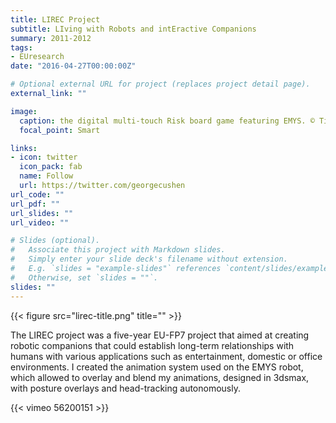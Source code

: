 ```yaml
---
title: LIREC Project
subtitle: LIving with Robots and intEractive Companions
summary: 2011-2012
tags:
- EUresearch
date: "2016-04-27T00:00:00Z"

# Optional external URL for project (replaces project detail page).
external_link: ""

image:
  caption: the digital multi-touch Risk board game featuring EMYS. © Tiago Ribeiro
  focal_point: Smart

links:
- icon: twitter
  icon_pack: fab
  name: Follow
  url: https://twitter.com/georgecushen
url_code: ""
url_pdf: ""
url_slides: ""
url_video: ""

# Slides (optional).
#   Associate this project with Markdown slides.
#   Simply enter your slide deck's filename without extension.
#   E.g. `slides = "example-slides"` references `content/slides/example-slides.md`.
#   Otherwise, set `slides = ""`.
slides: ""
---
```

{{< figure src="lirec-title.png" title="" >}}

The LIREC project was a five-year EU-FP7 project that aimed at creating robotic companions that could establish long-term relationships with humans with various applications such as entertainment, domestic or office environments.
I created the animation system used on the EMYS robot, which allowed to overlay and blend my animations, designed in 3dsmax, with posture overlays and head-tracking autonomously.

{{< vimeo 56200151 >}}